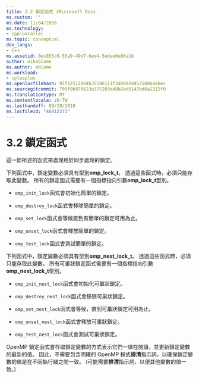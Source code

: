```yaml
---
title: 3.2 鎖定函式 |Microsoft Docs
ms.custom: ''
ms.date: 11/04/2016
ms.technology:
- cpp-parallel
ms.topic: conceptual
dev_langs:
- C++
ms.assetid: 0ec855c6-55a9-49d7-bee4-5edae6e86a1b
author: mikeblome
ms.author: mblome
ms.workload:
- cplusplus
ms.openlocfilehash: 97f125129d4b35586111f3d4092d457560aaebec
ms.sourcegitcommit: 799f9b976623a375203ad8b2ad5147bd6a2212f0
ms.translationtype: MT
ms.contentlocale: zh-TW
ms.lasthandoff: 09/19/2018
ms.locfileid: "46412271"
---
```

# <a name="32-lock-functions"></a>3.2 鎖定函式

這一節所述的函式來處理用於同步處理的鎖定。

下列函式中，鎖定變數必須具有型別**omp_lock_t**。 透過這些函式時，必須只能存取此變數。 所有的鎖定函式需要有一個指標指向引數**omp_lock_t**型別。

- `omp_init_lock`函式會初始化簡單的鎖定。

- `omp_destroy_lock`函式會移除簡單的鎖定。

- `omp_set_lock`函式會等候直到有簡單的鎖定可用為止。

- `omp_unset_lock`函式會釋放簡單的鎖定。

- `omp_test_lock`函式會測試簡單的鎖定。

下列函式中，鎖定變數必須具有型別**omp_nest_lock_t**。  透過這些函式時，必須只能存取此變數。 所有可巢狀鎖定函式需要有一個指標指向引數**omp_nest_lock_t**型別。

- `omp_init_nest_lock`函式會初始化可巢狀鎖定。

- `omp_destroy_nest_lock`函式會移除可巢狀鎖定。

- `omp_set_nest_lock`函式會等候，直到可巢狀鎖定可用為止。

- `omp_unset_nest_lock`函式會釋放可巢狀鎖定。

- `omp_test_nest_lock`函式會測試可巢狀鎖定。

OpenMP 鎖定函式會存取鎖定變數的方式表示它們一律在閱讀，並更新鎖定變數的最新的值。 因此，不需要包含明確的 OpenMP 程式**排清**指示詞，以確保鎖定變數的值是在不同執行緒之間一致。 (可能需要**排清**指示詞，以便其他變數的值一致。)